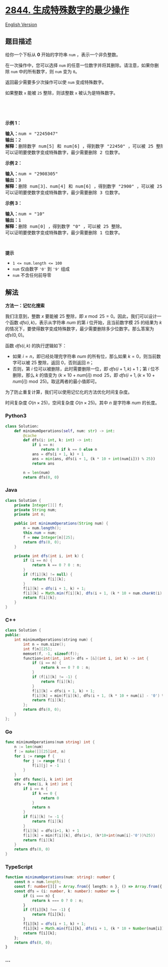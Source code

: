 # [2844. 生成特殊数字的最少操作](https://leetcode.cn/problems/minimum-operations-to-make-a-special-number)

[English Version](/solution/2800-2899/2844.Minimum%20Operations%20to%20Make%20a%20Special%20Number/README_EN.md)

## 题目描述

<!-- 这里写题目描述 -->

<p>给你一个下标从 <strong>0</strong> 开始的字符串 <code>num</code> ，表示一个非负整数。</p>

<p>在一次操作中，您可以选择 <code>num</code> 的任意一位数字并将其删除。请注意，如果你删除 <code>num</code> 中的所有数字，则 <code>num</code> 变为 <code>0</code>。</p>

<p>返回最少需要多少次操作可以使 <code>num</code> 变成特殊数字。</p>

<p>如果整数 <code>x</code> 能被 <code>25</code> 整除，则该整数 <code>x</code> 被认为是特殊数字。</p>

<p>&nbsp;</p>

<p>&nbsp;</p>

<p><strong>示例 1：</strong></p>

<pre>
<strong>输入：</strong>num = "2245047"
<strong>输出：</strong>2
<strong>解释：</strong>删除数字 num[5] 和 num[6] ，得到数字 "22450" ，可以被 25 整除。
可以证明要使数字变成特殊数字，最少需要删除 2 位数字。</pre>

<p><strong>示例 2：</strong></p>

<pre>
<strong>输入：</strong>num = "2908305"
<strong>输出：</strong>3
<strong>解释：</strong>删除 num[3]、num[4] 和 num[6] ，得到数字 "2900" ，可以被 25 整除。
可以证明要使数字变成特殊数字，最少需要删除 3 位数字。</pre>

<p><strong>示例 3：</strong></p>

<pre>
<strong>输入：</strong>num = "10"
<strong>输出：</strong>1
<strong>解释：</strong>删除 num[0] ，得到数字 "0" ，可以被 25 整除。
可以证明要使数字变成特殊数字，最少需要删除 1 位数字。
</pre>

<p>&nbsp;</p>

<p><strong>提示</strong></p>

<ul>
	<li><code>1 &lt;= num.length &lt;= 100</code></li>
	<li><code>num</code> 仅由数字 <code>'0'</code> 到 <code>'9'</code> 组成</li>
	<li><code>num</code> 不含任何前导零</li>
</ul>

## 解法

<!-- 这里可写通用的实现逻辑 -->

**方法一：记忆化搜索**

我们注意到，整数 $x$ 要能被 $25$ 整除，即 $x \bmod 25 = 0$。因此，我们可以设计一个函数 $dfs(i, k)$，表示从字符串 $num$ 的第 $i$ 位开始，且当前数字模 $25$ 的结果为 $k$ 的情况下，要使得数字变成特殊数字，最少需要删除多少位数字。那么答案为 $dfs(0, 0)$。

函数 $dfs(i, k)$ 的执行逻辑如下：

-   如果 $i = n$，即已经处理完字符串 $num$ 的所有位，那么如果 $k = 0$，则当前数字可以被 $25$ 整除，返回 $0$，否则返回 $n$；
-   否则，第 $i$ 位可以被删除，此时需要删除一位，即 $dfs(i + 1, k) + 1$；第 $i$ 位不删除，那么 $k$ 的值变为 $(k \times 10 + \textit{num}[i]) \bmod 25$，即 $dfs(i + 1, (k \times 10 + \textit{num}[i]) \bmod 25)$。取这两者的最小值即可。

为了防止重复计算，我们可以使用记忆化的方法优化时间复杂度。

时间复杂度 $O(n \times 25)$，空间复杂度 $O(n \times 25)$。其中 $n$ 是字符串 $num$ 的长度。

<!-- tabs:start -->

### **Python3**

<!-- 这里可写当前语言的特殊实现逻辑 -->

```python
class Solution:
    def minimumOperations(self, num: str) -> int:
        @cache
        def dfs(i: int, k: int) -> int:
            if i == n:
                return 0 if k == 0 else n
            ans = dfs(i + 1, k) + 1
            ans = min(ans, dfs(i + 1, (k * 10 + int(num[i])) % 25))
            return ans

        n = len(num)
        return dfs(0, 0)
```

### **Java**

<!-- 这里可写当前语言的特殊实现逻辑 -->

```java
class Solution {
    private Integer[][] f;
    private String num;
    private int n;

    public int minimumOperations(String num) {
        n = num.length();
        this.num = num;
        f = new Integer[n][25];
        return dfs(0, 0);
    }

    private int dfs(int i, int k) {
        if (i == n) {
            return k == 0 ? 0 : n;
        }
        if (f[i][k] != null) {
            return f[i][k];
        }
        f[i][k] = dfs(i + 1, k) + 1;
        f[i][k] = Math.min(f[i][k], dfs(i + 1, (k * 10 + num.charAt(i) - '0') % 25));
        return f[i][k];
    }
}
```

### **C++**

```cpp
class Solution {
public:
    int minimumOperations(string num) {
        int n = num.size();
        int f[n][25];
        memset(f, -1, sizeof(f));
        function<int(int, int)> dfs = [&](int i, int k) -> int {
            if (i == n) {
                return k == 0 ? 0 : n;
            }
            if (f[i][k] != -1) {
                return f[i][k];
            }
            f[i][k] = dfs(i + 1, k) + 1;
            f[i][k] = min(f[i][k], dfs(i + 1, (k * 10 + num[i] - '0') % 25));
            return f[i][k];
        };
        return dfs(0, 0);
    }
};
```

### **Go**

```go
func minimumOperations(num string) int {
	n := len(num)
	f := make([][25]int, n)
	for i := range f {
		for j := range f[i] {
			f[i][j] = -1
		}
	}
	var dfs func(i, k int) int
	dfs = func(i, k int) int {
		if i == n {
			if k == 0 {
				return 0
			}
			return n
		}
		if f[i][k] != -1 {
			return f[i][k]
		}
		f[i][k] = dfs(i+1, k) + 1
		f[i][k] = min(f[i][k], dfs(i+1, (k*10+int(num[i]-'0'))%25))
		return f[i][k]
	}
	return dfs(0, 0)
}
```

### **TypeScript**

```ts
function minimumOperations(num: string): number {
    const n = num.length;
    const f: number[][] = Array.from({ length: n }, () => Array.from({ length: 25 }, () => -1));
    const dfs = (i: number, k: number): number => {
        if (i === n) {
            return k === 0 ? 0 : n;
        }
        if (f[i][k] !== -1) {
            return f[i][k];
        }
        f[i][k] = dfs(i + 1, k) + 1;
        f[i][k] = Math.min(f[i][k], dfs(i + 1, (k * 10 + Number(num[i])) % 25));
        return f[i][k];
    };
    return dfs(0, 0);
}
```

### **...**

```

```

<!-- tabs:end -->
